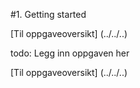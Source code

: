 #1. Getting started

[Til oppgaveoversikt] (../../..)

todo: Legg inn oppgaven her

[Til oppgaveoversikt] (../../..)
